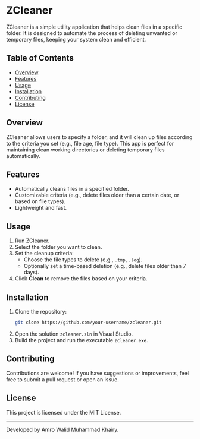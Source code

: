 
# ZCleaner

ZCleaner is a simple utility application that helps clean files in a specific folder. It is designed to automate the process of deleting unwanted or temporary files, keeping your system clean and efficient.

## Table of Contents
- [Overview](#overview)
- [Features](#features)
- [Usage](#usage)
- [Installation](#installation)
- [Contributing](#contributing)
- [License](#license)

## Overview
ZCleaner allows users to specify a folder, and it will clean up files according to the criteria you set (e.g., file age, file type). This app is perfect for maintaining clean working directories or deleting temporary files automatically.

## Features
- Automatically cleans files in a specified folder.
- Customizable criteria (e.g., delete files older than a certain date, or based on file types).
- Lightweight and fast.

## Usage
1. Run ZCleaner.
2. Select the folder you want to clean.
3. Set the cleanup criteria:
   - Choose the file types to delete (e.g., `.tmp`, `.log`).
   - Optionally set a time-based deletion (e.g., delete files older than 7 days).
4. Click **Clean** to remove the files based on your criteria.

## Installation
1. Clone the repository:
   ```bash
   git clone https://github.com/your-username/zcleaner.git
   ```
2. Open the solution `zcleaner.sln` in Visual Studio.
3. Build the project and run the executable `zcleaner.exe`.

## Contributing
Contributions are welcome! If you have suggestions or improvements, feel free to submit a pull request or open an issue.

## License
This project is licensed under the MIT License.

---

Developed by Amro Walid Muhammad Khairy.
